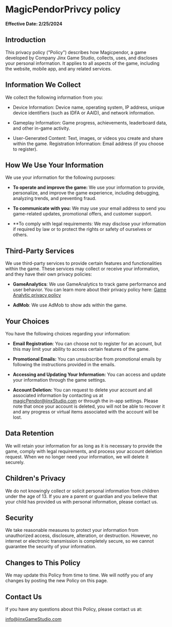 # MagicPendorPrivcy policy
**Effective Date: 2/25/2024**

## Introduction

This privacy policy ("Policy") describes how Magicpendor, a game developed by Company Jinx Game Studio, collects, uses, and discloses your personal information. It applies to all aspects of the game, including the website, mobile app, and any related services.

## Information We Collect

We collect the following information from you:

+ Device Information: Device name, operating system, IP address, unique device identifiers (such as IDFA or AAID), and network information.

+ Gameplay Information: Game progress, achievements, leaderboard data, and other in-game activity.

+ User-Generated Content: Text, images, or videos you create and share within the game.
Registration Information: Email address (if you choose to register).

## How We Use Your Information

We use your information for the following purposes:

* **To operate and improve the game:** We use your information to provide, personalize, and improve the game experience, including debugging, analyzing trends, and preventing fraud.

* **To communicate with you:** We may use your email address to send you game-related updates, promotional offers, and customer support.

* **To comply with legal requirements: We may disclose your information if required by law or to protect the rights or safety of ourselves or others.

## Third-Party Services
We use third-party services to provide certain features and functionalities within the game. These services may collect or receive your information, and they have their own privacy policies:

* **GameAnalytics**: We use GameAnalytics to track game performance and user behavior. You can learn more about their privacy policy here: [Game Analytic privacy policy
](https://gameanalytics.com/trust/legal/privacy-faq/)

* **AdMob**: We use AdMob to show ads within the game.


## Your Choices
You have the following choices regarding your information:

* **Email Registration**: You can choose not to register for an account, but this may limit your ability to access certain features of the game.

* **Promotional Emails:** You can unsubscribe from promotional emails by following the instructions provided in the emails.

* **Accessing and Updating Your Information:** You can access and update your information through the game settings.

* **Account Deletion:** You can request to delete your account and all associated information by contacting us at magicPendor@jinxStudio.com  or through the in-app settings. Please note that once your account is deleted, you will not be able to recover it and any progress or virtual items associated with the account will be lost.
## Data Retention
We will retain your information for as long as it is necessary to provide the game, comply with legal requirements, and process your account deletion request. When we no longer need your information, we will delete it securely.

## Children's Privacy
We do not knowingly collect or solicit personal information from children under the age of 13. If you are a parent or guardian and you believe that your child has provided us with personal information, please contact us.

## Security
We take reasonable measures to protect your information from unauthorized access, disclosure, alteration, or destruction. However, no internet or electronic transmission is completely secure, so we cannot guarantee the security of your information.

## Changes to This Policy
We may update this Policy from time to time. We will notify you of any changes by posting the new Policy on this page.

## Contact Us

If you have any questions about this Policy, please contact us at:

info@jinxGameStudio.com

